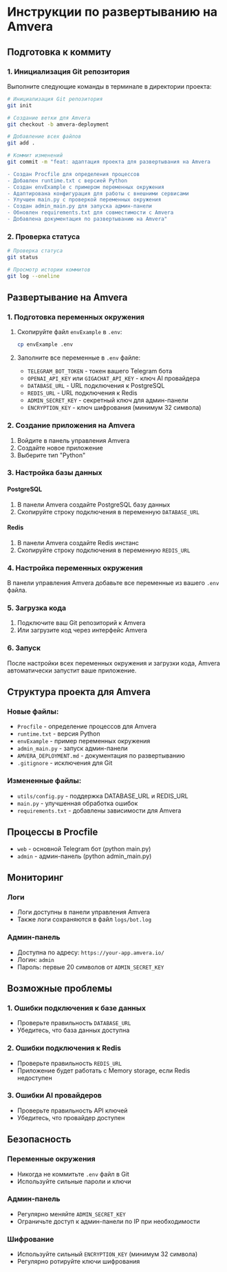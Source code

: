 # Инструкции по развертыванию на Amvera

## Подготовка к коммиту

### 1. Инициализация Git репозитория

Выполните следующие команды в терминале в директории проекта:

```bash
# Инициализация Git репозитория
git init

# Создание ветки для Amvera
git checkout -b amvera-deployment

# Добавление всех файлов
git add .

# Коммит изменений
git commit -m "feat: адаптация проекта для развертывания на Amvera

- Создан Procfile для определения процессов
- Добавлен runtime.txt с версией Python  
- Создан envExample с примером переменных окружения
- Адаптирована конфигурация для работы с внешними сервисами
- Улучшен main.py с проверкой переменных окружения
- Создан admin_main.py для запуска админ-панели
- Обновлен requirements.txt для совместимости с Amvera
- Добавлена документация по развертыванию на Amvera"
```

### 2. Проверка статуса

```bash
# Проверка статуса
git status

# Просмотр истории коммитов
git log --oneline
```

## Развертывание на Amvera

### 1. Подготовка переменных окружения

1. Скопируйте файл `envExample` в `.env`:
   ```bash
   cp envExample .env
   ```

2. Заполните все переменные в `.env` файле:
   - `TELEGRAM_BOT_TOKEN` - токен вашего Telegram бота
   - `OPENAI_API_KEY` или `GIGACHAT_API_KEY` - ключ AI провайдера
   - `DATABASE_URL` - URL подключения к PostgreSQL
   - `REDIS_URL` - URL подключения к Redis
   - `ADMIN_SECRET_KEY` - секретный ключ для админ-панели
   - `ENCRYPTION_KEY` - ключ шифрования (минимум 32 символа)

### 2. Создание приложения на Amvera

1. Войдите в панель управления Amvera
2. Создайте новое приложение
3. Выберите тип "Python"

### 3. Настройка базы данных

#### PostgreSQL
1. В панели Amvera создайте PostgreSQL базу данных
2. Скопируйте строку подключения в переменную `DATABASE_URL`

#### Redis
1. В панели Amvera создайте Redis инстанс
2. Скопируйте строку подключения в переменную `REDIS_URL`

### 4. Настройка переменных окружения

В панели управления Amvera добавьте все переменные из вашего `.env` файла.

### 5. Загрузка кода

1. Подключите ваш Git репозиторий к Amvera
2. Или загрузите код через интерфейс Amvera

### 6. Запуск

После настройки всех переменных окружения и загрузки кода, Amvera автоматически запустит ваше приложение.

## Структура проекта для Amvera

### Новые файлы:
- `Procfile` - определение процессов для Amvera
- `runtime.txt` - версия Python
- `envExample` - пример переменных окружения
- `admin_main.py` - запуск админ-панели
- `AMVERA_DEPLOYMENT.md` - документация по развертыванию
- `.gitignore` - исключения для Git

### Измененные файлы:
- `utils/config.py` - поддержка DATABASE_URL и REDIS_URL
- `main.py` - улучшенная обработка ошибок
- `requirements.txt` - добавлены зависимости для Amvera

## Процессы в Procfile

- `web` - основной Telegram бот (python main.py)
- `admin` - админ-панель (python admin_main.py)

## Мониторинг

### Логи
- Логи доступны в панели управления Amvera
- Также логи сохраняются в файл `logs/bot.log`

### Админ-панель
- Доступна по адресу: `https://your-app.amvera.io/`
- Логин: `admin`
- Пароль: первые 20 символов от `ADMIN_SECRET_KEY`

## Возможные проблемы

### 1. Ошибки подключения к базе данных
- Проверьте правильность `DATABASE_URL`
- Убедитесь, что база данных доступна

### 2. Ошибки подключения к Redis
- Проверьте правильность `REDIS_URL`
- Приложение будет работать с Memory storage, если Redis недоступен

### 3. Ошибки AI провайдеров
- Проверьте правильность API ключей
- Убедитесь, что провайдер доступен

## Безопасность

### Переменные окружения
- Никогда не коммитьте `.env` файл в Git
- Используйте сильные пароли и ключи

### Админ-панель
- Регулярно меняйте `ADMIN_SECRET_KEY`
- Ограничьте доступ к админ-панели по IP при необходимости

### Шифрование
- Используйте сильный `ENCRYPTION_KEY` (минимум 32 символа)
- Регулярно ротируйте ключи шифрования
